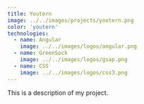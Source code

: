 ```yaml
---
title: Youtern
image: ../../images/projects/youtern.png
color: 'youtern'
technologies:
  - name: Angular
    image: ../../images/logos/angular.png
  - name: GreenSock
    image: ../../images/logos/gsap.png
  - name: CSS
    image: ../../images/logos/css3.png
---
```


This is a description of my project.